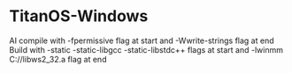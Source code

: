 # TitanOS-Windows
AI
compile with -fpermissive flag at start and -Wwrite-strings flag at end 
Build with -static -static-libgcc -static-libstdc++ flags at start and -lwinmm C:/<path to>/libws2_32.a flag at end

